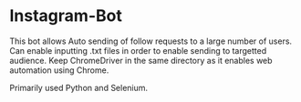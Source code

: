 # Instagram-Bot

This bot allows Auto sending of follow requests to a large number of users. Can enable inputting .txt files in order to enable sending to targetted audience.
Keep ChromeDriver in the same directory as it enables web automation using Chrome.

Primarily used Python and Selenium.
